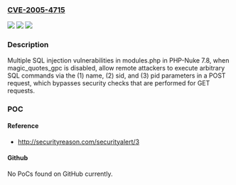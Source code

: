 ### [CVE-2005-4715](https://cve.mitre.org/cgi-bin/cvename.cgi?name=CVE-2005-4715)
![](https://img.shields.io/static/v1?label=Product&message=n%2Fa&color=blue)
![](https://img.shields.io/static/v1?label=Version&message=n%2Fa&color=blue)
![](https://img.shields.io/static/v1?label=Vulnerability&message=n%2Fa&color=brighgreen)

### Description

Multiple SQL injection vulnerabilities in modules.php in PHP-Nuke 7.8, when magic_quotes_gpc is disabled, allow remote attackers to execute arbitrary SQL commands via the (1) name, (2) sid, and (3) pid parameters in a POST request, which bypasses security checks that are performed for GET requests.

### POC

#### Reference
- http://securityreason.com/securityalert/3

#### Github
No PoCs found on GitHub currently.

